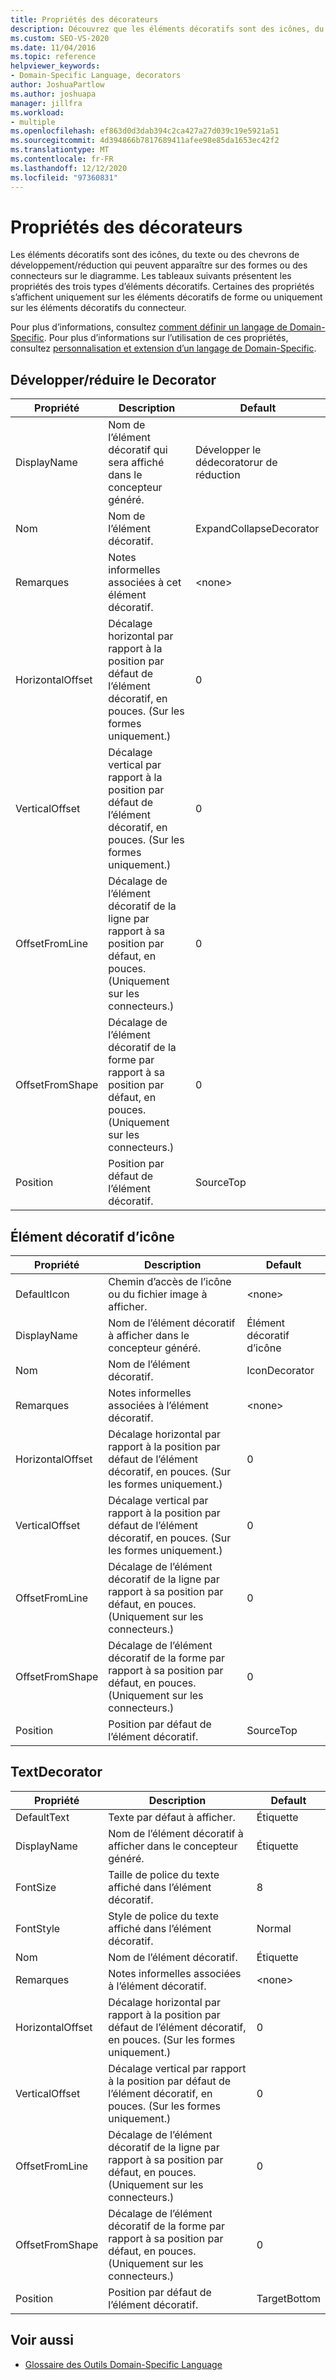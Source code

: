 ```yaml
---
title: Propriétés des décorateurs
description: Découvrez que les éléments décoratifs sont des icônes, du texte ou des chevrons de développement/réduction qui peuvent apparaître sur des formes ou des connecteurs sur le diagramme.
ms.custom: SEO-VS-2020
ms.date: 11/04/2016
ms.topic: reference
helpviewer_keywords:
- Domain-Specific Language, decorators
author: JoshuaPartlow
ms.author: joshuapa
manager: jillfra
ms.workload:
- multiple
ms.openlocfilehash: ef863d0d3dab394c2ca427a27d039c19e5921a51
ms.sourcegitcommit: 4d394866b7817689411afee98e85da1653ec42f2
ms.translationtype: MT
ms.contentlocale: fr-FR
ms.lasthandoff: 12/12/2020
ms.locfileid: "97360831"
---
```

# <a name="properties-of-decorators"></a>Propriétés des décorateurs
Les éléments décoratifs sont des icônes, du texte ou des chevrons de développement/réduction qui peuvent apparaître sur des formes ou des connecteurs sur le diagramme. Les tableaux suivants présentent les propriétés des trois types d’éléments décoratifs. Certaines des propriétés s’affichent uniquement sur les éléments décoratifs de forme ou uniquement sur les éléments décoratifs du connecteur.

 Pour plus d’informations, consultez [comment définir un langage de Domain-Specific](../modeling/how-to-define-a-domain-specific-language.md). Pour plus d’informations sur l’utilisation de ces propriétés, consultez [personnalisation et extension d’un langage de Domain-Specific](../modeling/customizing-and-extending-a-domain-specific-language.md).

## <a name="expandcollapse-decorator"></a>Développer/réduire le Decorator

|Propriété|Description|Default|
|-|-|-|
|DisplayName|Nom de l’élément décoratif qui sera affiché dans le concepteur généré.|Développer le dédecoratorur de réduction|
|Nom|Nom de l’élément décoratif.|ExpandCollapseDecorator|
|Remarques|Notes informelles associées à cet élément décoratif.|\<none>|
|HorizontalOffset|Décalage horizontal par rapport à la position par défaut de l’élément décoratif, en pouces. (Sur les formes uniquement.)|0|
|VerticalOffset|Décalage vertical par rapport à la position par défaut de l’élément décoratif, en pouces. (Sur les formes uniquement.)|0|
|OffsetFromLine|Décalage de l’élément décoratif de la ligne par rapport à sa position par défaut, en pouces. (Uniquement sur les connecteurs.)|0|
|OffsetFromShape|Décalage de l’élément décoratif de la forme par rapport à sa position par défaut, en pouces. (Uniquement sur les connecteurs.)|0|
|Position|Position par défaut de l’élément décoratif.|SourceTop|

## <a name="icon-decorator"></a>Élément décoratif d’icône

|Propriété|Description|Default|
|-|-|-|
|DefaultIcon|Chemin d’accès de l’icône ou du fichier image à afficher.|\<none>|
|DisplayName|Nom de l’élément décoratif à afficher dans le concepteur généré.|Élément décoratif d’icône|
|Nom|Nom de l’élément décoratif.|IconDecorator|
|Remarques|Notes informelles associées à l’élément décoratif.|\<none>|
|HorizontalOffset|Décalage horizontal par rapport à la position par défaut de l’élément décoratif, en pouces. (Sur les formes uniquement.)|0|
|VerticalOffset|Décalage vertical par rapport à la position par défaut de l’élément décoratif, en pouces. (Sur les formes uniquement.)|0|
|OffsetFromLine|Décalage de l’élément décoratif de la ligne par rapport à sa position par défaut, en pouces. (Uniquement sur les connecteurs.)|0|
|OffsetFromShape|Décalage de l’élément décoratif de la forme par rapport à sa position par défaut, en pouces. (Uniquement sur les connecteurs.)|0|
|Position|Position par défaut de l’élément décoratif.|SourceTop|

## <a name="textdecorator"></a>TextDecorator

|Propriété|Description|Default|
|-|-|-|
|DefaultText|Texte par défaut à afficher.|Étiquette|
|DisplayName|Nom de l’élément décoratif à afficher dans le concepteur généré.|Étiquette|
|FontSize|Taille de police du texte affiché dans l’élément décoratif.|8|
|FontStyle|Style de police du texte affiché dans l’élément décoratif.|Normal|
|Nom|Nom de l’élément décoratif.|Étiquette|
|Remarques|Notes informelles associées à l’élément décoratif.|\<none>|
|HorizontalOffset|Décalage horizontal par rapport à la position par défaut de l’élément décoratif, en pouces. (Sur les formes uniquement.)|0|
|VerticalOffset|Décalage vertical par rapport à la position par défaut de l’élément décoratif, en pouces. (Sur les formes uniquement.)|0|
|OffsetFromLine|Décalage de l’élément décoratif de la ligne par rapport à sa position par défaut, en pouces. (Uniquement sur les connecteurs.)|0|
|OffsetFromShape|Décalage de l’élément décoratif de la forme par rapport à sa position par défaut, en pouces. (Uniquement sur les connecteurs.)|0|
|Position|Position par défaut de l’élément décoratif.|TargetBottom|

## <a name="see-also"></a>Voir aussi

- [Glossaire des Outils Domain-Specific Language](/previous-versions/bb126564(v=vs.100))